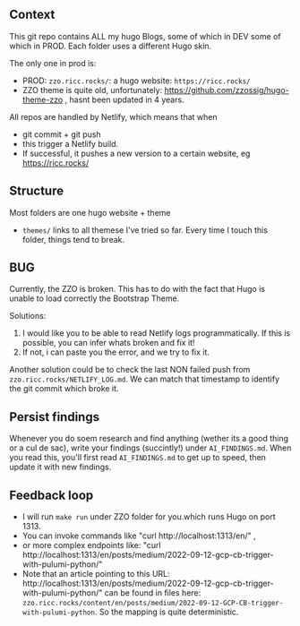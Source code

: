 ## Context

This git repo contains ALL my hugo Blogs, some of which in DEV some of which in PROD.
Each folder uses a different Hugo skin.

The only one in prod is:
* PROD: `zzo.ricc.rocks/`: a hugo website: `https://ricc.rocks/`
* ZZO theme is quite old, unfortunately: https://github.com/zzossig/hugo-theme-zzo , hasnt been updated in 4 years.


All repos are handled by Netlify, which means that when
* git commit + git push
* this trigger a Netlify build.
* If successful, it pushes a new version to a certain website, eg https://ricc.rocks/

## Structure

Most folders are one hugo website + theme

* `themes/` links to all themese I've tried so far. Every time I touch this folder, things tend to break.

## BUG

Currently, the ZZO is broken. This has to do with the fact that Hugo is unable to load correctly the Bootstrap Theme.

Solutions:
1. I would like you to be able to read Netlify logs programmatically. If this is possible, you can infer whats broken and fix it!
2. If not, i can paste you the error, and we try to fix it.

Another solution could be to check the last NON failed push from `zzo.ricc.rocks/NETLIFY_LOG.md`.
We can match that timestamp to identify the git commit which broke it.

## Persist findings

Whenever you do soem research and find anything (wether its a good thing or a cul de sac), write your findings
(succintly!) under `AI_FINDINGS.md`.
When you read this, you'll first read `AI_FINDINGS.md` to get up to speed, then update it with new findings.

## Feedback loop

* I will run `make run` under ZZO folder for you.which runs Hugo on port 1313.
* You can invoke commands like "curl http://localhost:1313/en/" ,
* or more complex endpoints like: "curl http://localhost:1313/en/posts/medium/2022-09-12-gcp-cb-trigger-with-pulumi-python/"
* Note that an article pointing to this URL: http://localhost:1313/en/posts/medium/2022-09-12-gcp-cb-trigger-with-pulumi-python/"
  can be found in files here: `zzo.ricc.rocks/content/en/posts/medium/2022-09-12-GCP-CB-trigger-with-pulumi-python`. So the
  mapping is quite deterministic.
